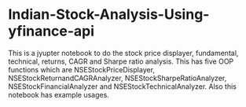 # Indian-Stock-Analysis-Using-yfinance-api
This is a jyupter notebook to do the stock price displayer, fundamental, technical, returns, CAGR and Sharpe ratio analysis. This has five OOP functions which are NSEStockPriceDisplayer, NSEStockReturnandCAGRAnalyzer, NSEStockSharpeRatioAnalyzer, NSEStockFinancialAnalyzer and NSEStockTechnicalAnalyzer. Also this notebook has example usages.

